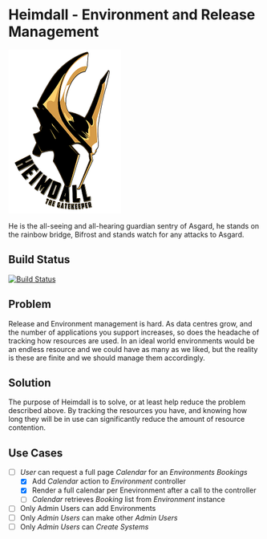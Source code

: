 # Heimdall - Environment and Release Management

![Heimdall](./grails-app/assets/images/Heimdall_gatekeeper.png)


He is the all-seeing and all-hearing guardian sentry of Asgard, he stands on the rainbow bridge, Bifrost and stands 
watch for any attacks to Asgard.

## Build Status

[![Build Status](https://travis-ci.org/willis7/Heimdall.svg?branch=master)](https://travis-ci.org/willis7/Heimdall)

## Problem

Release and Environment management is hard. As data centres grow, and the number of applications you support increases, 
so does the headache of tracking how resources are used. In an ideal world environments would be an endless resource and 
we could have as many as we liked, but the reality is these are finite and we should manage them accordingly.

## Solution

The purpose of Heimdall is to solve, or at least help reduce the problem described above. By tracking the resources you 
have, and knowing how long they will be in use can significantly reduce the amount of resource contention.

## Use Cases

- [ ] *User* can request a full page *Calendar* for an *Environments Bookings*
  - [x] Add *Calendar* action to *Environment* controller
  - [x] Render a full calendar per Enevironment after a call to the controller
  - [ ] *Calendar* retrieves *Booking* list from *Environment* instance
- [ ] Only Admin Users can add Environments
- [ ] Only *Admin Users* can make other *Admin Users*
- [ ] Only *Admin Users* can *Create Systems*
